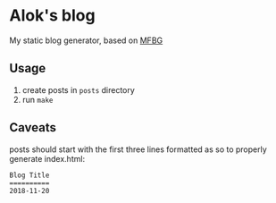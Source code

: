 # Alok's blog

My static blog generator, based on [MFBG](https://github.com/jeremycw/mfbg)

## Usage

1. create posts in `posts` directory
2. run `make`

## Caveats

posts should start with the first three lines formatted as so to properly
generate index.html:

```
Blog Title
==========
2018-11-20
```
